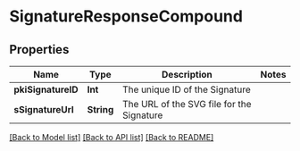 # SignatureResponseCompound

## Properties
Name | Type | Description | Notes
------------ | ------------- | ------------- | -------------
**pkiSignatureID** | **Int** | The unique ID of the Signature | 
**sSignatureUrl** | **String** | The URL of the SVG file for the Signature | 

[[Back to Model list]](../README.md#documentation-for-models) [[Back to API list]](../README.md#documentation-for-api-endpoints) [[Back to README]](../README.md)


